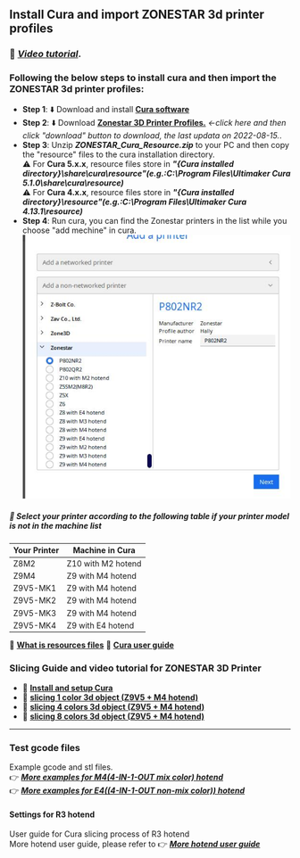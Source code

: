 ## Install Cura and import ZONESTAR 3d printer profiles
 
### :movie_camera: [***Video tutorial***](https://youtu.be/h2GynyUo7wQ).    
### Following the below steps to install cura and then import the ZONESTAR 3d printer profiles:  
- **Step 1**:  :arrow_down: Download and install  [**Cura software**](https://github.com/Ultimaker/Cura/releases)
- **Step 2**:  :arrow_down: Download [**Zonestar 3D Printer Profiles.**](./ZONESTAR_Cura_resources.zip) *<-click here and then click "download" button to download, the last updata on 2022-08-15.*. 
- **Step 3**:   Unzip ***ZONESTAR_Cura_Resource.zip*** to your PC and then copy the "resource" files to the cura installation directory.     
:warning: For **Cura 5.x.x**, resource files store in ***"{Cura installed directory}\share\cura\resource"(e.g.:C:\Program Files\Ultimaker Cura 5.1.0\share\cura\resource)***         
:warning: For **Cura 4.x.x**, resource files store in ***"{Cura installed directory}\resource"(e.g.:C:\Program Files\Ultimaker Cura 4.13.1\resource)***     
- **Step 4**: Run cura, you can find the Zonestar printers in the list while you choose "add mechine" in cura.    
![](machinelist.jpg)
##### :star2: Select your printer according to the following table if your printer model is not in the machine list    
|           Your Printer         |         Machine in Cura         |  
|--------------------------------|---------------------------------|  
|            Z8M2                |        Z10 with M2 hotend       |
|            Z9M4                |        Z9  with M4 hotend       |
|        Z9V5-MK1                |        Z9  with M4 hotend       |
|        Z9V5-MK2                |        Z9  with M4 hotend       |
|        Z9V5-MK3                |        Z9  with M4 hotend       |
|        Z9V5-MK4                |        Z9  with E4 hotend       |  

:green_book: [**What is resources files**](https://github.com/Ultimaker/Cura/wiki/Definition-Files-Explained)  :green_book: [**Cura user guide**](https://support.ultimaker.com/hc/en-us/categories/360002327600-Software)     


### Slicing Guide and video tutorial for ZONESTAR 3D Printer
- :movie_camera: [**Install and setup Cura**](https://youtu.be/h2GynyUo7wQ)   
- :movie_camera: [**slicing 1 color 3d object (Z9V5 + M4 hotend)**](https://youtu.be/UDgjGRFrELc)   
- :movie_camera: [**slicing 4 colors 3d object (Z9V5 + M4 hotend)**](https://youtu.be/hP6Socp-Cz0)    
- :movie_camera: [**slicing 8 colors 3d object (Z9V5 + M4 hotend)**](https://youtu.be/qQ6UnTysqK0)  

------------
### Test gcode files
Example gcode and stl files.  
:point_right: [***More examples for M4(4-IN-1-OUT mix color) hotend***](https://github.com/ZONESTAR3D/Upgrade-kit-guide/tree/main/HOTEND/M4%20%204-IN-1-OUT%20Mixing%20Color%20Hotend)  
:point_right: [***More examples for E4((4-IN-1-OUT non-mix color)) hotend***](https://github.com/ZONESTAR3D/Upgrade-kit-guide/tree/main/HOTEND/E4%204-IN-1-OUT%20Non-Mixing%20Color%20Hotend)  
#### Settings for R3 hotend 
User guide for Cura slicing process of R3 hotend   
More hotend user guide, please refer to :point_right: [***More hotend user guide***](https://github.com/ZONESTAR3D/Upgrade-kit-guide/tree/main/HOTEND)  
